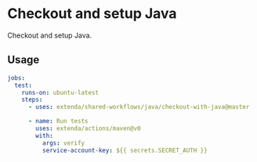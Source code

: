 # Checkout and setup Java

Checkout and setup Java.

## Usage

```yaml
jobs:
  test:
    runs-on: ubuntu-latest
    steps:
      - uses: extenda/shared-workflows/java/checkout-with-java@master

      - name: Run tests
        uses: extenda/actions/maven@v0
        with:
          args: verify
          service-account-key: ${{ secrets.SECRET_AUTH }}
